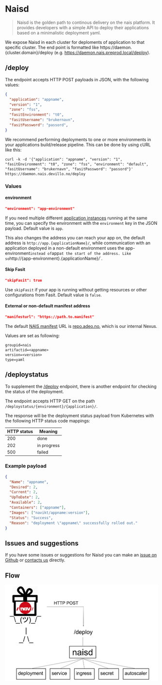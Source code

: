 Naisd
=====

> Naisd is the golden path to continous delivery on the nais platform. It provides developers with a simple API to deploy their applications based on a minimalistic deployment yaml.

We expose Naisd in each cluster for deploments of application to that specific cluster. The end point is formatted like  https://daemon.{cluster.domain}/deploy (e.g. https://daemon.nais.preprod.local/deploy).


## /deploy

The endpoint accepts HTTP POST payloads in JSON, with the following values:

```json
{
  "application": "appname",
  "version": "1",
  "zone": "fss",
  "fasitEnvironment": "t0",
  "fasitUsername": "brukernavn",
  "fasitPassword": "passord",
}
```

We recommend performing deployments to one or more environments in your applications build/release pipeline. This can be done by using cURL like this:

```
curl -k -d '{"application": "appname", "version": "1", "fasitEnvironment": "t0", "zone": "fss", "environment": "default", "fasitUsername": "brukernavn", "fasitPassword": "passord"}' https://daemon.nais.devillo.no/deploy
```


### Values

#### environment

```json
"environment": "app-environment"
```

If you need multiple different [application instances](/dev-guide/service_discovery) running at the same time, you can specify the environment with the `environment` key in the JSON payload. Default value is `app`.

This also changes the address you can reach your app on, the default address is `http://app.{applicationName}/`, while communication with an application deployed in a non-default environment uses the app-environment` instead of `app` at the start of the address. Like so `http://{app-environment}.{applicationName}/`.


#### Skip Fasit

```json
"skipFasit": true
```

Use `skipFasit` if your app is running without getting resources or other configurations from Fasit. Default value is `false`.


#### External or non-default manifest address

```json
"manifesturl": "https://path.to.manifest"
```

The default [NAIS manifest](/contracts/manifest) URL is [repo.adeo.no](https://repo.adeo.no/), which is our internal Nexus.

Values are set as following:
```text
groupid=nais
artifactid=<appname>
version=<version>
type=yaml
```


## /deploystatus

To supplement the [/deploy](/deployment#deploy) endpoint, there is another endpoint for checking the status of the deployment.

The endpoint accepts HTTP GET on the path `/deploystatus/{environment}/{application}/`.

The response will be the deployment status payload from Kubernetes with the following HTTP status code mappings:

| HTTP status | Meaning     |
| ----------- | ----------- |
| 200         | done        |
| 202         | in progress |
| 500         | failed      |

### Example payload

```json
{
  "Name": "appname",
  "Desired": 2,
  "Current": 2,
  "UpToDate": 2,
  "Available": 2,
  "Containers": ["appname"],
  "Images": ["navikt/appname:version"],
  "Status": "Success",
  "Reason": "deployment \"appname\" successfully rolled out."
}
```


## Issues and suggestions

If you have some issues or suggestions for Naisd you can make an [issue on Github](https://github.com/nais/naisd/issues) or [contacts us](//#contact-us) directly.


## Flow

![overview](/_media/naisd.png)
